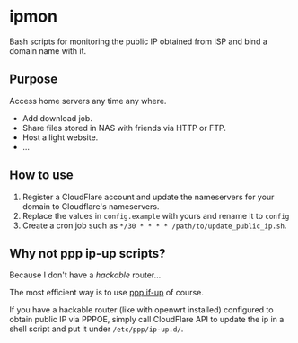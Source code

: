 # ipmon

Bash scripts for monitoring the public IP obtained from ISP and
bind a domain name with it.

## Purpose

Access home servers any time any where.

- Add download job.
- Share files stored in NAS with friends via HTTP or FTP.
- Host a light website.
- ...

## How to use

1. Register a CloudFlare account and update the nameservers for your domain to
 Cloudflare's nameservers.
 2. Replace the values in `config.example` with yours and rename it to `config`
 3. Create a cron job such as `*/30 * * * * /path/to/update_public_ip.sh`.

## Why not ppp ip-up scripts?

Because I don't have a *hackable* router...

The most efficient way is to use [ppp if-up][1] of course.

If you have a hackable router (like with openwrt installed) configured to
obtain public IP via PPPOE, simply call CloudFlare API to update the ip
in a shell script and put it under `/etc/ppp/ip-up.d/`.

[1]: http://www.tldp.org/HOWTO/PPP-HOWTO/ip-up.html "the /etc/ppp/ip-up script"
